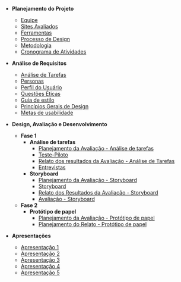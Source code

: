 - **Planejamento do Projeto**
    - [Equipe](planejamentoDoProjeto/equipe.md)
    - [Sites Avaliados](planejamentoDoProjeto/sitesAvaliados.md)
    - [Ferramentas](planejamentoDoProjeto/ferramentas.md)
    - [Processo de Design](planejamentoDoProjeto/processoDesign.md)
    - [Metodologia](planejamentoDoProjeto/metodologias.md)
    - [Cronograma de Atividades](planejamentoDoProjeto/cronogramaAtividades.md)

- **Análise de Requisitos**
    - [Análise de Tarefas](analiseRequisitos/analiseTarefas.md)
    - [Personas](analiseRequisitos/personas.md)
    - [Perfil do Usuário](analiseRequisitos/perfilUsuario.md)
    - [Questões Éticas](analiseRequisitos/questoesEticas.md)
    - [Guia de estilo](analiseRequisitos/guiaEstilo.md)
    - [Princípios Gerais de Design](analiseRequisitos/principios_gerais.md)
    - [Metas de usabilidade](analiseRequisitos/metas_usabilidade.md)

- **Design, Avaliação e Desenvolvimento**
    - **Fase 1** 
        - **Análise de tarefas**
            - [Planejamento da Avaliação - Análise de tarefas](design/Fase1/planejAnaliseTarefas.md)
            - [Teste-Piloto](design/Fase1/testepiloto.md)
            - [Relato dos resultados da Avaliação - Análise de Tarefas](design/Fase1/relatoAvaliacao.md)
            - [Entrevistas](design/Fase1/entrevistas.md)
        - **Storyboard**
            - [Planejamento da Avaliação - Storyboard](design/Fase1/planejStoryboard.md)
            - [Storyboard](design/Fase1/storyboard.md)
            - [Relato dos Resultados da Avaliação - Storyboard](design/Fase1/planejRelatoStory.md)
            - [Avaliação - Storyboard](design/Fase1/avaliacaoStoryboard.md)
    - **Fase 2**
        - **Protótipo de papel**
            - [Planejamento da Avaliação - Protótipo de papel](design/Fase2/planejAvalProt.md)
            - [Planejamento do Relato - Protótipo de papel](design/Fase2/planej_relato_prot_papel.md)

- **Apresentações**
    - [Apresentação 1](apresentacoes/apresentacao1.md)
    - [Apresentação 2](apresentacoes/apresentacao2.md)
    - [Apresentação 3](apresentacoes/apresentacao3.md)
    - [Apresentação 4](apresentacoes/apresentacao4.md)
    - [Apresentação 5](apresentacoes/apresentacao5.md)


